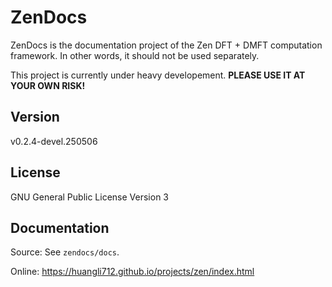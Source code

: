 # ZenDocs

ZenDocs is the documentation project of the Zen DFT + DMFT computation framework. In other words, it should not be used separately.

This project is currently under heavy developement. **PLEASE USE IT AT YOUR OWN RISK!**

## Version

v0.2.4-devel.250506

## License

GNU General Public License Version 3

## Documentation

Source: See `zendocs/docs`.

Online: https://huangli712.github.io/projects/zen/index.html
